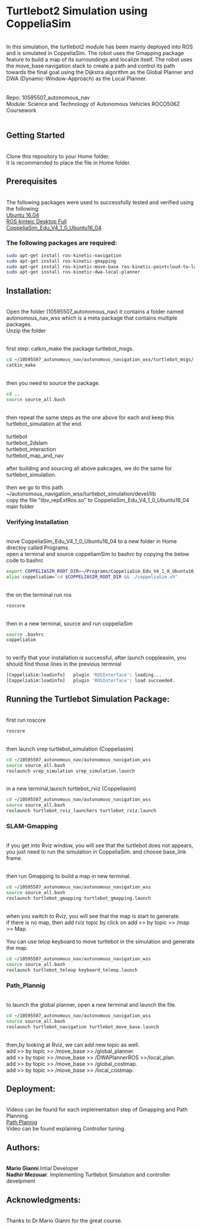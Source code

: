 # Turtlebot2 Simulation using CoppeliaSim 
<br>In this simulation, the turtlebot2 module has been mainly deployed into ROS and is simulated in CoppeliaSim. The robot uses the Gmapping package feature to build a map of its surroundings and localize itself. The robot uses the move_base navigation stack to create a path and control its path towards the final goal using the Dijkstra algorithm as the Global Planner and DWA (Dynamic-Window-Approach) as the Local Planner.
<br>
<br>
<br>Repo: 10595507_autonomous_nav
<br>Module: Science and Technology of Autonomous Vehicles ROCO506Z Coursework
<br>
<br>
## Getting Started 
<br> Clone this repository to your Home folder.
<br> It is recommended to place the file in Home folder.
<br>
## Prerequisites
<br>The following packages were used to successfully tested and verified using the following:
<br>[Ubuntu 16.04](https://releases.ubuntu.com/16.04/)
<br>[ROS kinteic Desktop Full](http://wiki.ros.org/kinetic/Installation/Ubuntu)
<br>[CoppeliaSim_Edu_V4_1_0_Ubuntu16_04](https://www.coppeliarobotics.com/previousVersions)
<br>
### The following packages are required:
```bash
sudo apt-get install ros-kinetic-navigation
sudo apt-get install ros-kinetic-gmapping
sudo apt-get install ros-kinetic-move-base ros-kinetic-pointcloud-to-laserscan
sudo apt-get install ros-kinetic-dwa-local-planner

```

## Installation:
<br>Open the folder (10595507_autonomous_nav) it contains a folder named autonomous_nav_wss which is a meta package that contains multiple packages. 
<br>Unzip the folder

<br>first step: catkin_make the package turtlebot_msgs.
```bash
cd ~/10595507_autonomous_nav/autonomous_navigation_wss/turtlebot_msgs/
catkin_make
```
<br>then you need to source the package.
```bash
cd ..
source source_all.bash
```
<br>then repeat the same steps as the one above for each and keep this turtlebot_simulation at the end.
<br>
<br>turtlebot
<br>turtlebot_2dslam
<br>turtlebot_interaction
<br>turtlebot_map_and_nav
<br>
<br>after building and sourcing all above pakcages, we do the same for turtlebot_simulation.
<br> 
<br> then we go to this path ~/autonomous_navigation_wss/turtlebot_simulation/devel/lib
<br> copy the file "libv_repExtRos.so" to CoppeliaSim_Edu_V4_1_0_Ubuntu16_04 main folder

### Verifying Installation
<br> move CoppeliaSim_Edu_V4_1_0_Ubuntu16_04 to a new folder in Home directoy called Programs.
<br> open a terminal and source coppeliamSim to bashrc by copying the below code to bashrc
<br> 
```bash
export COPPELIASIM_ROOT_DIR=~/Programs/CoppeliaSim_Edu_V4_1_0_Ubuntu16_04 
alias coppeliaSim="cd $COPPELIASIM_ROOT_DIR && ./coppeliaSim.sh"
```
<br> the on the terminal run ros
```bash
roscore
```
<br> then in a new terminal, source and run coppeliaSim
```bash
source .bashrc
coppeliaSim
```
<br> to verify that your installation is successful, after launch coppleasim, you should find those lines in the previous termnial
```bash
[CoppeliaSim:loadinfo]   plugin 'ROSInterface': loading...
[CoppeliaSim:loadinfo]   plugin 'ROSInterface': load succeeded.
```
## Running the Turtlebot Simulation Package:
<br>first run roscore
```bash
roscore
```
<br>then launch vrep turtlebot_simulation (Coppeliasim)
```bash
cd ~/10595507_autonomous_nav/autonomous_navigation_wss
source source_all.bash
roslaunch vrep_simulation vrep_simulation.launch
```
<br>in a new terminal,launch turtlebot_rviz (Coppeliasim)
```bash
cd ~/10595507_autonomous_nav/autonomous_navigation_wss
source source_all.bash
roslaunch turtlebot_rviz_launchers turtlebot_rviz.launch
```
### SLAM-Gmapping
<br>if you get into Rviz window, you will see that the turtlebot does not appears, you just need to run the simulation in CoppeliaSim. and choose base_link frame.

<br>then run Gmapping to build a map in new terminal. 
```bash
cd ~/10595507_autonomous_nav/autonomous_navigation_wss
source source_all.bash
roslaunch turtlebot_gmapping turtlebot_gmapping.launch
```
<br>when you switch to Rviz, you will see that the map is start to generate.
<br>if there is no map, then add rviz topic by click on add >> by topic >> /map >> Map.
<br>
<br>You can use telop keyboard to move turtlebot in the simulation and generate the map. 
```bash
cd ~/10595507_autonomous_nav/autonomous_navigation_wss
source source_all.bash
roslaunch turtlebot_teleop keyboard_teleop.launch
```
### Path_Plannig
<br>to launch the global planner, open a new terminal and launch the file. 
```bash
cd ~/10595507_autonomous_nav/autonomous_navigation_wss
source source_all.bash
roslaunch turtlebot_navigation turtlebot_move_base.launch
```
<br>then,by looking at Rviz, we can add new topic as well. 
<br>add >> by topic >> /move_base >> /global_planner.
<br>add >> by topic >> /move_base >> /DWAPlannerROS >>/local_plan.
<br>add >> by topic >> /move_base >> /global_costmap.
<br>add >> by topic >> /move_base >> /local_costmap.

## Deployment:
<br> Videos can be found for each implementation step of Gmapping and Path Planning.
<br>[Path Plannig](Path_planning.mp4)
<br> Video can be found explaining Controller tuning.

## Authors:
<br> **Mario Gianni**.Intial Developer
<br> **Nadhir Mezouar**. Implementing Turtlebot Simulation and controller develpment
## Acknowledgments:
<br> Thanks to Dr.Mario Gianni for the great course.
